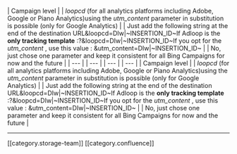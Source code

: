



| Campaign level | 
|  _loopcd_ (for all analytics platforms including Adobe, Google or Piano Analytics)using the  _utm_content_  parameter in substitution is possible (only for Google Analytics) | 
| Just add the following string at the end of the destination URL&loopcd=DIw|~INSERTION_ID~If Adloop is the  **only tracking template** :?&loopcd=DIw|~INSERTION_ID~If you opt for the  _utm_content_ , use this value : &utm_content=DIw|~INSERTION_ID~ | 
| No, just chose one parameter and keep it consistent for all Bing Campaigns for now and the future  | 
|  --- | 
|  --- | 
|  --- | 
|  --- | 
| Campaign level | 
|  _loopcd_ (for all analytics platforms including Adobe, Google or Piano Analytics)using the  _utm_content_  parameter in substitution is possible (only for Google Analytics) | 
| Just add the following string at the end of the destination URL&loopcd=DIw|~INSERTION_ID~If Adloop is the  **only tracking template** :?&loopcd=DIw|~INSERTION_ID~If you opt for the  _utm_content_ , use this value : &utm_content=DIw|~INSERTION_ID~ | 
| No, just chose one parameter and keep it consistent for all Bing Campaigns for now and the future  | 



*****

[[category.storage-team]] 
[[category.confluence]] 
